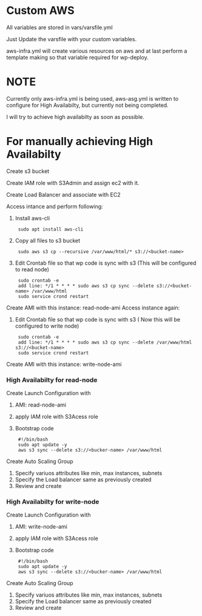 # Custom AWS
All variables are stored in vars/varsfile.yml

Just Update the varsfile with your custom variables.

aws-infra.yml will create various resources on aws and at last perform a template making so that variable required for wp-deploy.

# NOTE
Currently only aws-infra.yml is being used, aws-asg.yml is written to configure for High Availabilty, but currently not being completed.

I will try to achieve high availabilty as soon as possible.

# For manually achieving High Availabilty
Create s3 bucket

Create IAM role with S3Admin and assign ec2 with it.

Create Load Balancer and associate with EC2

Access intance and perform following:
1. Install aws-cli
        
        sudo apt install aws-cli
2. Copy all files to s3 bucket
        
        sudo aws s3 cp --recursive /var/www/html/* s3://<bucket-name>
3. Edit Crontab file so that wp code is sync with s3 (This will be configured to read node)
        
        sudo crontab -e
        add line: */1 * * * * sudo aws s3 cp sync --delete s3://<bucket-name> /var/www/html
        sudo service crond restart
Create AMI with this instance: read-node-ami
Access instance again:
1. Edit Crontab file so that wp code is sync with s3 ( Now this will be configured to write node)
        
        sudo crontab -e
        add line: */1 * * * * sudo aws s3 cp sync --delete /var/www/html s3://<bucket-name> 
        sudo service crond restart
Create AMI with this instance: write-node-ami
### High Availabilty for read-node
Create Launch Configuration with
1. AMI: read-node-ami
2. apply IAM role with S3Acess role
3. Bootstrap code

        #!/bin/bash
        sudo apt update -y
        aws s3 sync --delete s3://<bucker-name> /var/www/html
Create Auto Scaling Group
1. Specify variuos attributes like min, max instances, subnets
2. Specify the Load balancer same as previously created
3. Review and create
### High Availabilty for write-node
Create Launch Configuration with
1. AMI: write-node-ami
2. apply IAM role with S3Acess role
3. Bootstrap code

        #!/bin/bash
        sudo apt update -y
        aws s3 sync --delete s3://<bucker-name> /var/www/html
Create Auto Scaling Group
1. Specify variuos attributes like min, max instances, subnets
2. Specify the Load balancer same as previously created
3. Review and create
